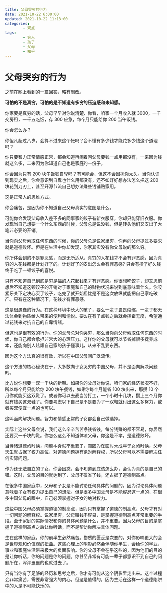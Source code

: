 ```yaml
---
title: 父母哭穷的行为
date: 2021-10-22 6:00:00
updated: 2021-10-22 11:13:00
categories:
        - 观点
tags:
        - 穷人
        - 孩子
        - 父母
        - 知乎
---
```


# 父母哭穷的行为

之前在网上看到的一篇回答，略有删改。

**可怕的不是真穷，可怕的是不知道有多穷的压迫感和未知感。**

你家要是真穷的话，父母早早对你说清楚，你看，咱家一个月收入就 3000，一千交房租，一千五吃饭，存 300 应急，每个月只能给你 200 当午饭钱。

你会怎么办？

你但凡超过八岁，会算不过来这个帐吗？会不懂有多少钱才能花多少钱这个道理吗？

你只要智力正常情感正常，都会知道再闹着问父母要钱一点用都没有，一来因为钱就这么多，二来因为你知道自己也是家庭的一份子。

你会因为只有 200 块午饭钱自卑吗？有可能会，但这不会困扰你太久。当你认识到现实之后，你会意识到自卑也什么用都没有，还不如好好想办法怎么把这 200 块花到刀刃上，甚至开源节流自己想办法赚些钱铺贴家用。

这是正常人的思维方式。

你会痛苦，是因为你不知道自己父母真实的意图是什么。

可能你会发现父母收入差不多的同事家的孩子有新衣服穿，你却只能穿旧衣服。你发现当自己想要一个什么东西的时候，父母总是说没钱，但是转头他们又支出了大笔非必要的开销。

当你向父母索取任何东西的时候，你的父母总是说家里穷，你再向父母提过多要求就是道德败坏。但是在生活中你却发现，你家其实没有你父母说的那么穷。

你所体会到的不是罪恶感，而是无所适从。真穷的人花钱才不会有罪恶感，因为真穷的人花钱都是计划好了的。计划好了的支出怎么会有罪恶感? 只会有攒了好久钱终于吃了一顿饺子的喜悦。

只有不知道自己到底是穷是福的人花起钱来才有罪恶感。你很想吃饺子，却又思前想后不知道这顿饺子的开销对于家庭和自己的财物状况来说到底意味着什么。你咬紧牙关下定决心买了饺子，吃完了就开始担忧是不是这次放纵就能把自己家吃破产。只有在这种情况下，花钱才有罪恶感。

这是很愚蠢的行为。在这种环境中长大的孩子，要么一辈子畏畏缩缩，一辈子都无法体会到物质给人带来的便利和愉悦。要么在有了点钱之后就会挥霍无度，希望通过花钱来对抗自己的自卑情绪。

但这也是很有效的行为。你的父母总对你哭穷，那么当你向父母索取任何东西的时候，你自己都会承担非常大的心理压力。这样你的父母就可以节省掉很多抚养成本，还能向别人炫耀自己家的孩子懂事儿，从来不乱要东西。

因为这个方法真的很有效，所以在中国父母间广泛流传。

这个方法的核心秘诀在于，大多数向子女哭穷的中国父母，并不是面向解决问题的。

比方说你想要一双一千块的新鞋。如果你的父母对你说，咱们家的经济状况不好，所以每个月只能给你 200 块午餐钱，如果你每个月能省 100 块出来，那攒 10 个月你就能买这双鞋了。或者你可以去麦当劳打工，一个小时十几块，攒上三个月你就有钱买这双鞋了。你要考虑以下自己是不是要为了一双鞋就付出这么多努力，或者买双便宜一点的也可以。

这叫面向解决问题。智力和情感正常的子女都会自己做选择。

实际上这些父母会说，我们这么辛辛苦苦挣钱省钱，每分钱赚的都不容易，你居然还要买一千块的鞋。你怎么这么不知道体谅父母，你这是不孝，是道德败坏。

当诉诸道德的时候，问题本身就不重要了。而因为在面对未成年子女的时候，父母天生就占据了权力高位，对道德问题拥有绝对解释权，所以父母可以不需要解决任何实际问题。

作为还无法自立的子女，你会困惑，会不知道到底该怎么办，会认为真的是自己的错。这时，父母的目的就达到了，父母不仅省了钱，还占据了道德制高点。

在很多中国家庭中，父母和子女是不能讨论任何具体的问题的。因为讨论具体问题意味着子女有权力提出自己的想法。但是很多中国父母是不能容忍这一点的，在很多中国父母的眼中，自己必须掌握对子女的绝对权力。

这些中国父母必须掌握道德的制高点，因为只有掌握了道德的制高点，父母才有对一切问题的解释权。说家里穷，父母赚钱不容易，是掌握道德制高点非常重要的手段。至于家庭的实际情况和你的具体问题是什么，并不重要。因为父母的目的是掌握了道德制高点之后让你听话，而不是帮助你解决具体问题。

生在这样的家庭，你的前半生必然痛苦。物质的匮乏是次要的，对你影响更大的会是世界观和价值观的扭曲。这些心理上的阴影必然会伴随你半生，会给你的学业，事业和家庭生活带来极大的负面影响。你的父母不会在乎这些的，因为他们的目的是让你听话，你的问题是你的问题。你甚至非常有可能一辈子都意识不到自己的问题所在，浑浑噩噩的也就过去了。

只有当你有了足够的经历和思考之后，你才有可能从这个阴影里走出来。这个过程会非常痛苦，需要非常强大的内心。但这是值得的，因为生活在这样一个道德陷阱中的人是不可能快乐的。
